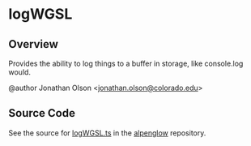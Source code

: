 # logWGSL

## Overview

Provides the ability to log things to a buffer in storage, like console.log would.

@author Jonathan Olson &lt;jonathan.olson@colorado.edu&gt;



## Source Code

See the source for [logWGSL.ts](https://github.com/phetsims/alpenglow/blob/main/js/webgpu/wgsl/gpu/logWGSL.ts) in the [alpenglow](https://github.com/phetsims/alpenglow) repository.
